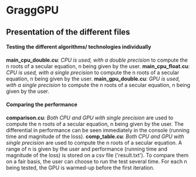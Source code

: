 # GraggGPU

## Presentation of the different files

#### Testing the different algorithms/ technologies individually
**main_cpu_double.cu**: *CPU is used, with a double precision* to compute the n roots of a secular equation, n being given by the user. 
**main_cpu_float.cu**: *CPU is used, with a single precision* to compute the n roots of a secular equation, n being given by the user. 
**main_gpu_double.cu**: *GPU is used, with a single precision* to compute the n roots of a secular equation, n being given by the user. 

#### Comparing the performance
**comparison.cu**: *Both CPU and GPU with single precision* are used to compute the n roots of a secular equation, n being given by the user. The differential in performance can be seen immediately in the console (running time and magnitude of the loss).
**comp_table.cu**: *Both CPU and GPU with single precision* are used to compute the n roots of a secular equation. A range of n is given by the user and performance (running time and magnitude of the loss) is stored on a csv file ('result.txt'). To compare them on a fair basis, the user can choose to run the test several time. For each n being tested, the GPU is warmed-up before the first iteration.
